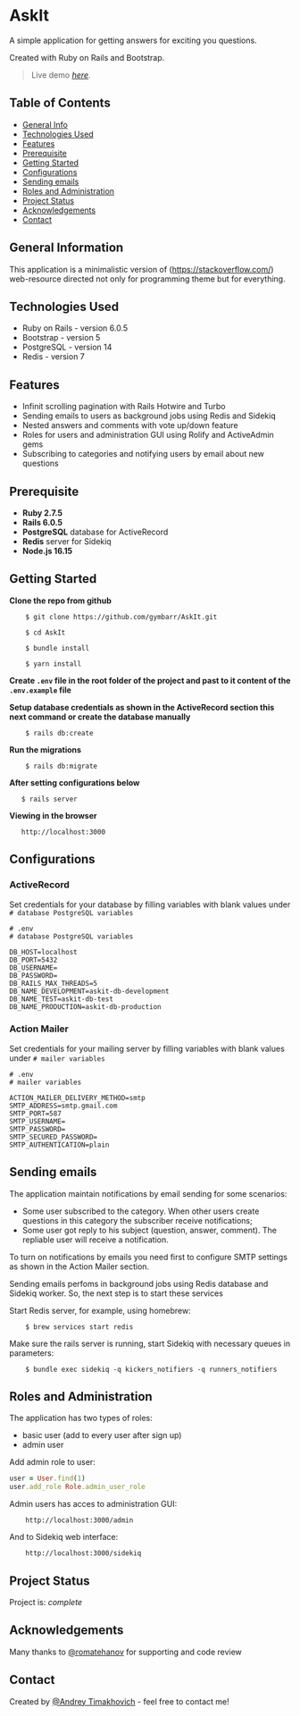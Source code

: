 # AskIt
A simple application for getting answers for exciting you questions.

Created with Ruby on Rails and Bootstrap.

> Live demo [_here_](https://oyster-app-rnsx2.ondigitalocean.app/).

## Table of Contents
* [General Info](#general-information)
* [Technologies Used](#technologies-used)
* [Features](#features)
* [Prerequisite](#prerequisite)
* [Getting Started](#getting-started)
* [Configurations](#configurations)
* [Sending emails](#sending-emails)
* [Roles and Administration](#roles-and-administration)
* [Project Status](#project-status)
* [Acknowledgements](#acknowledgements)
* [Contact](#contact)


## General Information
This application is a minimalistic version of (https://stackoverflow.com/) web-resource directed not only for programming theme but for everything.


## Technologies Used
- Ruby on Rails - version 6.0.5
- Bootstrap - version 5
- PostgreSQL - version 14
- Redis - version 7


## Features
- Infinit scrolling pagination with Rails Hotwire and Turbo
- Sending emails to users as background jobs using Redis and Sidekiq
- Nested answers and comments with vote up/down feature
- Roles for users and administration GUI using Rolify and ActiveAdmin gems
- Subscribing to categories and notifying users by email about new questions


## Prerequisite

- **Ruby 2.7.5**
- **Rails 6.0.5**
- **PostgreSQL** database for ActiveRecord
- **Redis** server for Sidekiq
- **Node.js 16.15**


## Getting Started

**Clone the repo from github**

        $ git clone https://github.com/gymbarr/AskIt.git

        $ cd AskIt

        $ bundle install

        $ yarn install

**Create `.env` file in the root folder of the project and past to it content of the `.env.example` file**

**Setup database credentials as shown in the ActiveRecord section this next command or create the database manually**

        $ rails db:create

**Run the migrations**

        $ rails db:migrate

**After setting configurations below**

       $ rails server

**Viewing in the browser**

       http://localhost:3000

## Configurations

### ActiveRecord

Set credentials for your database by filling variables with blank values under `# database PostgreSQL variables`

```env
# .env
# database PostgreSQL variables

DB_HOST=localhost
DB_PORT=5432
DB_USERNAME=
DB_PASSWORD=
DB_RAILS_MAX_THREADS=5
DB_NAME_DEVELOPMENT=askit-db-development
DB_NAME_TEST=askit-db-test
DB_NAME_PRODUCTION=askit-db-production
```

### Action Mailer

Set credentials for your mailing server by filling variables with blank values under `# mailer variables`

```env
# .env
# mailer variables

ACTION_MAILER_DELIVERY_METHOD=smtp
SMTP_ADDRESS=smtp.gmail.com
SMTP_PORT=587
SMTP_USERNAME=
SMTP_PASSWORD=
SMTP_SECURED_PASSWORD=
SMTP_AUTHENTICATION=plain
```


## Sending emails

The application maintain notifications by email sending for some scenarios:
- Some user subscribed to the category. When other users create questions in this category the subscriber receive notifications;
- Some user got reply to his subject (question, answer, comment). The repliable user will receive a notification.

To turn on notifications by emails you need first to configure SMTP settings as shown in the Action Mailer section.

Sending emails perfoms in background jobs using Redis database and Sidekiq worker. So, the next step is to start these services

Start Redis server, for example, using homebrew:

        $ brew services start redis

Make sure the rails server is running, start Sidekiq with necessary queues in parameters:

        $ bundle exec sidekiq -q kickers_notifiers -q runners_notifiers


## Roles and Administration

The application has two types of roles:
- basic user (add to every user after sign up)
- admin user

Add admin role to user:

```ruby
user = User.find(1)
user.add_role Role.admin_user_role
```

Admin users has acces to administration GUI:

        http://localhost:3000/admin

And to Sidekiq web interface:

        http://localhost:3000/sidekiq


## Project Status
Project is: _complete_


## Acknowledgements
Many thanks to [@romatehanov](https://github.com/romatehanov) for supporting and code review


## Contact
Created by [@Andrey Timakhovich](https://www.linkedin.com/in/andrey-timakhovich-5a2429169/) - feel free to contact me!
